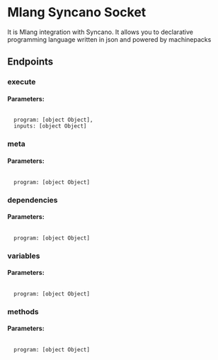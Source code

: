 # Mlang Syncano Socket

It is Mlang integration with Syncano. It allows you to declarative programming language written in json and powered by machinepacks

## Endpoints

### execute

#### Parameters:
```

  program: [object Object],
  inputs: [object Object]
```


### meta

#### Parameters:
```

  program: [object Object]
```


### dependencies

#### Parameters:
```

  program: [object Object]
```


### variables

#### Parameters:
```

  program: [object Object]
```


### methods

#### Parameters:
```

  program: [object Object]
```

